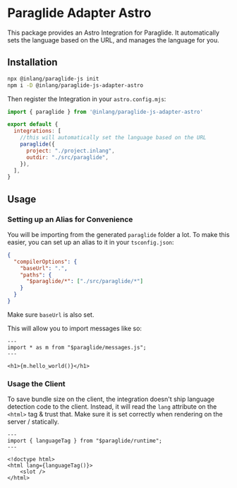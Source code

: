 # Paraglide Adapter Astro

This package provides an Astro Integration for Paraglide. It automatically sets the language based on the URL, and manages the language for you.

## Installation

```bash
npx @inlang/paraglide-js init
npm i -D @inlang/paraglide-js-adapter-astro
```

Then register the Integration in your `astro.config.mjs`:

```js
import { paraglide } from '@inlang/paraglide-js-adapter-astro'

export default {
  integrations: [
    //this will automatically set the language based on the URL
    paraglide({
      project: "./project.inlang",
      outdir: "./src/paraglide",
    }),
  ],
}
```

## Usage


### Setting up an Alias for Convenience

You will be importing from the generated `paraglide` folder a lot. To make this easier, you can set up an alias to it in your `tsconfig.json`:

```json
{
  "compilerOptions": {
    "baseUrl": ".",
    "paths": {
      "$paraglide/*": ["./src/paraglide/*"]
    }
  }
}
```

Make sure `baseUrl` is also set.

This will allow you to import messages like so: 
    
```astro
---
import * as m from "$paraglide/messages.js";
---

<h1>{m.hello_world()}</h1>
```

### Usage the Client

To save bundle size on the client, the integration doesn't ship language detection code to the client. Instead, it will read the `lang` attribute on the `<html>` tag & trust that. Make sure it is set correctly when rendering on the server / statically.

```astro
---
import { languageTag } from "$paraglide/runtime";
---

<!doctype html>
<html lang={languageTag()}>
    <slot />
</html>
```